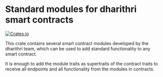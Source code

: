 # Standard modules for dharithri smart contracts

[![Crates.io](https://img.shields.io/crates/v/dharithri-sc-modules)](https://crates.io/crates/dharithri-sc-modules)

This crate contains several smart contract modules developed by the dharithri team, which can be used to add standard functionality to any smart contract.

It is enough to add the module traits as supertraits of the contract traits to receive all endpoints and all functionality from the modules in contracts.
